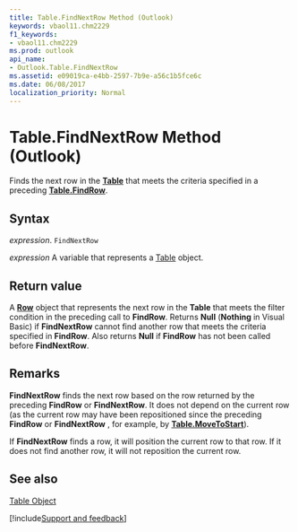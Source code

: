 ```yaml
---
title: Table.FindNextRow Method (Outlook)
keywords: vbaol11.chm2229
f1_keywords:
- vbaol11.chm2229
ms.prod: outlook
api_name:
- Outlook.Table.FindNextRow
ms.assetid: e09019ca-e4bb-2597-7b9e-a56c1b5fce6c
ms.date: 06/08/2017
localization_priority: Normal
---
```



# Table.FindNextRow Method (Outlook)

Finds the next row in the  **[Table](Outlook.Table.md)** that meets the criteria specified in a preceding **[Table.FindRow](Outlook.Table.FindRow.md)**.


## Syntax

_expression_. `FindNextRow`

_expression_ A variable that represents a [Table](./Outlook.Table.md) object.


## Return value

A  **[Row](Outlook.Row.md)** object that represents the next row in the **Table** that meets the filter condition in the preceding call to **FindRow**. Returns **Null** (**Nothing** in Visual Basic) if **FindNextRow** cannot find another row that meets the criteria specified in **FindRow**. Also returns **Null** if **FindRow** has not been called before **FindNextRow**.


## Remarks

 **FindNextRow** finds the next row based on the row returned by the preceding **FindRow** or **FindNextRow**. It does not depend on the current row (as the current row may have been repositioned since the preceding **FindRow** or **FindNextRow** , for example, by **[Table.MoveToStart](Outlook.Table.MoveToStart.md)**).

If  **FindNextRow** finds a row, it will position the current row to that row. If it does not find another row, it will not reposition the current row.


## See also


[Table Object](Outlook.Table.md)

[!include[Support and feedback](~/includes/feedback-boilerplate.md)]
